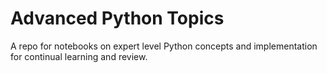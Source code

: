 # Advanced Python Topics

A repo for notebooks on expert level Python concepts and implementation for continual learning and review. 